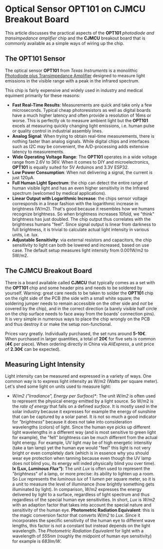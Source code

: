 # Optical Sensor OPT101 on CJMCU Breakout Board

This article discusses the practical aspects of the **OPT101** *photodiode and transimpedance amplifier* chip and the **CJMCU** breakout board that is commonly available as a simple ways of wiring up the chip.

## The OPT101 Sensor

The optical sensor **OPT101** from *Texas Instruments* is a monolithic [Photodiode plus Transimpedance Amplifier](https://www.ti.com/lit/ds/symlink/opt101.pdf) designed to measure light emissions in the visible range with a peak in the infrared spectrum.

This chip is fairly expensive and widely used in industry and medical equiment primarily for these reasons:

* **Fast Real-Time Results**: Measurements are quick and take only a few microseconds. Typical cheap photoresistors as well as digital boards have a much higher latency and often provide a resolution of 16ms or worse. This is perfectly ok to measure ambient light but the **OPT101** excels at measuring quickly changing light emissions, i.e. human pulse or quality control in industrial assembly lines.
* **Analog Signal**: When trying to obtain real-time measurements, there is nothing faster than analog signals. While digital chips and interfaces such as I2C may be convenient, the A/D-processing adds extensive latency to measurements.
* **Wide Operating Voltage Range**: The **OPT101** operates in a wide voltage range from 2.6V to 36V. When it comes to DIY and microelectronics, **OPT101** is equally suited for 5V Arduinos and 3.3V ESP32.
* **Low Power Consumption**: When not delivering a signal, the current is just 120μA.
* **Full Human Light Spectrum**: the chip can detect the entire range of human visible light and has an even higher sensitivity in the Infrared spectrum (welcomed by medical applications).
* **Linear Output with Logarithmic Increase**: the chips sensor voltage corresponds in a linear fashion with the logarithmic increase in brightness (W/m2). That's good because it resembles how we humans recognize brightness. So when brightness increases 10fold, we "think" brightness has just doubled. The chip output thus correlates with the brightness humans "feel". Since signal output is linear from darkness to full brightness, it is trivial to calculate actual light intensity in various units, i.e. lux.
* **Adjustable Sensitivity**:  via external resistors and capacitors, the chip sensitivity to light can both be lowered and increased, based on use case. The default setup measures light intensity from 0.001W/m2 to 5W/m2.

## The CJMCU Breakout Board

There is a board available called **CJMCU** that typically comes as a set with the **OPT101** chip and some header pins and needs to be soldered by yourself. Warning: great care needs to be taken to solder the **OPT101** chip on the right side of the PCB (the side with a small white square; the soldering jumper needs to remain accessible on the other side and *not* be covered by the chip), and in the correct direction (a barely visible half circle on the chip surface needs to face away from the boards' connection pins). It is very simple in numerous ways to place the chip wrongly on the PCB and thus destroy it or make the setup non-functional.

Prices vary greatly. Individually purchased, the set runs around **5-10€**. When purchased in larger quantities, a total of **20€** for five sets is common (**4€** per piece). When ordering directly in China via *AliExpress*, a unit price of **2.30€** can be expected).

## Measuring Light Intensity

Light intensity can be measured and expressed in a variety of ways. One common way is to express light intensity as W/m2 (Watts per square meter). Let's shed some light on units used to measure light:

* **W/m2 (*"Irradiance"*, Energy per Surface*)**: The unit *W/m2* is often used to represent the physical energy emitted by a light source. So W/m2 is the *rate of energy* that falls on a defined *surface*. It is mostly used in the solar industry because it expresses for example the energy of sunshine that can be captured by a solar panel. It is not so much a good indicator for *"brightness*" because it does not take into consideration wavelengths (colors) of light. Since the human eye picks up different light wavelengths in a different way (and is most sensitive to green light for example), the "felt" brightness can be much different from the actual light energy. For example, UV light may be of high energetic intensitiy (take a tan lamp) yet the human eye would "feel" this light is not very bright or even completely dark (which is in essence why you should wear eye protection when tanning because even though the UV lamp does not blind you, its energy will inded physically blind you over time).
**lx (Lux, *Luminous Flux"*)**: The unit *Lux* is often used to represent the *"brightness*" of a lamp, or more precise: its ability to lighten up a room. So *Lux* represents the *luminous lux* of 1 *lumen* per square meter, so it is a unit to measure the level of illuminance (how brightly something gets illuminated by light). In comparison, *W/m2* expresses the energy delivered by light to a surface, regardless of light spectrum and thus regardless of the special human eye sensitivities. In short, *Lux* is *W/m2* with an adaption factor that takes into account the special nature and sensitivity of the human eye.
**Photometric Radiation Equivalent**: this is the magic conversion factor that converts *W/m2* to *Lux*. Since it incorporates the specific sensitivity of the human eye to different wave lengths, this factor is not a constant but instead depends on the light wavelength. The *Photometric Radiation Equivalent* for light with a wavelength of *555nm* (roughly the midpoint of human eye sensitivity) for example is *683lm/W*.


